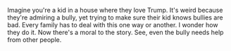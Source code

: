 Imagine you're a kid in a house where they love Trump. It's weird because they're admiring a bully, yet trying to make sure their kid knows bullies are bad. Every family has to deal with this one way or another. I wonder how they do it. Now there's a moral to the story. See, even the bully needs help from other people.
